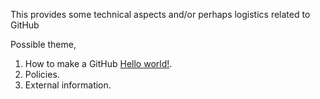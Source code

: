 This provides some technical aspects and/or perhaps logistics related to GitHub

Possible theme,

1. How to make a GitHub [Hello world!](https://guides.github.com/activities/hello-world/).
2. Policies.
3. External information.
